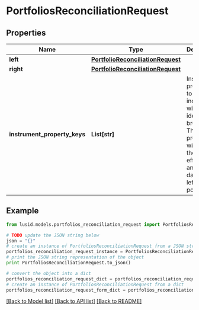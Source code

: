 # PortfoliosReconciliationRequest


## Properties
Name | Type | Description | Notes
------------ | ------------- | ------------- | -------------
**left** | [**PortfolioReconciliationRequest**](PortfolioReconciliationRequest.md) |  | 
**right** | [**PortfolioReconciliationRequest**](PortfolioReconciliationRequest.md) |  | 
**instrument_property_keys** | **List[str]** | Instrument properties to be included with any identified breaks. These properties will be in the effective and AsAt dates of the left portfolio | 

## Example

```python
from lusid.models.portfolios_reconciliation_request import PortfoliosReconciliationRequest

# TODO update the JSON string below
json = "{}"
# create an instance of PortfoliosReconciliationRequest from a JSON string
portfolios_reconciliation_request_instance = PortfoliosReconciliationRequest.from_json(json)
# print the JSON string representation of the object
print PortfoliosReconciliationRequest.to_json()

# convert the object into a dict
portfolios_reconciliation_request_dict = portfolios_reconciliation_request_instance.to_dict()
# create an instance of PortfoliosReconciliationRequest from a dict
portfolios_reconciliation_request_form_dict = portfolios_reconciliation_request.from_dict(portfolios_reconciliation_request_dict)
```
[[Back to Model list]](../README.md#documentation-for-models) [[Back to API list]](../README.md#documentation-for-api-endpoints) [[Back to README]](../README.md)


